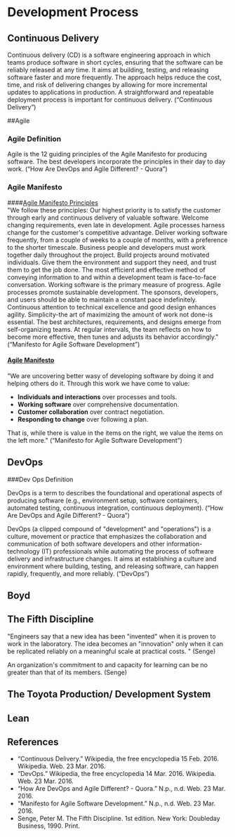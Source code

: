 # Development Process


## Continuous Delivery

Continuous delivery (CD) is a software engineering approach in which teams produce software in short cycles, ensuring that the software can be reliably released at any time. It aims at building, testing, and releasing software faster and more frequently. The approach helps reduce the cost, time, and risk of delivering changes by allowing for more incremental updates to applications in production. A straightforward and repeatable deployment process is important for continuous delivery. (“Continuous Delivery”)

##Agile

### Agile Definition

Agile is the 12 guiding principles of the Agile Manifesto for producing software. The best developers incorporate the principles in their day to day work. (“How Are DevOps and Agile Different? - Quora”)

### Agile Manifesto

####[Agile Manifesto Principles](http://agilemanifesto.org/principles.html)  
"We follow these principles:
Our highest priority is to satisfy the customer through early and continuous delivery of valuable software.
Welcome changing requirements, even late in development. Agile processes harness change for the customer's competitive advantage.
Deliver working software frequently, from a couple of weeks to a couple of months, with a preference to the shorter timescale.
Business people and developers must work together daily throughout the project.
Build projects around motivated individuals. Give them the environment and support they need, and trust them to get the job done.
The most efficient and effective method of conveying information to and within a development team is face-to-face conversation.
Working software is the primary measure of progress.
Agile processes promote sustainable development. The sponsors, developers, and users should be able to maintain a constant pace indefinitely.
Continuous attention to technical excellence and good design enhances agility.
Simplicity-the art of maximizing the amount of work not done-is essential.
The best architectures, requirements, and designs emerge from self-organizing teams.
At regular intervals, the team reflects on how to become more effective, then tunes and adjusts its behavior accordingly." (“Manifesto for Agile Software Development”)

#### [Agile Manifesto](http://agilemanifesto.org/)  
"We are uncovering better wasy of developing software by doing it and helping others do it. Through this work we have come to value:
- **Individuals and interactions** over processes and tools.
- **Working software** over comprehensive documentation.
- **Customer collaboration** over contract negotiation.
- **Responding to change** over following a plan.

That is, while there is value in the items on the right, we value the items on the left more." (“Manifesto for Agile Software Development”)



## DevOps

###Dev Ops Definition

DevOps is a term to describes the foundational and operational aspects of producing software (e.g., environment setup, software containers, automated testing, continuous integration, continuous deployment). (“How Are DevOps and Agile Different? - Quora”)

DevOps (a clipped compound of "development" and "operations") is a culture, movement or practice that emphasizes the collaboration and communication of both software developers and other information-technology (IT) professionals while automating the process of software delivery and infrastructure changes. It aims at establishing a culture and environment where building, testing, and releasing software, can happen rapidly, frequently, and more reliably. (“DevOps”)

## Boyd

## The Fifth Discipline

"Engineers say that a new idea has been "invented" when it is proven to work in the laboratory. The idea becomes an "innovation" only when it can be replicated reliably on a meaningful scale at practical costs. " (Senge)


An organization's commitment to and capacity for learning can be no greater than that of its members. (Senge)

## The Toyota Production/ Development System

## Lean

## References

- “Continuous Delivery.” Wikipedia, the free encyclopedia 15 Feb. 2016. Wikipedia. Web. 23 Mar. 2016.
- “DevOps.” Wikipedia, the free encyclopedia 14 Mar. 2016. Wikipedia. Web. 23 Mar. 2016.
- “How Are DevOps and Agile Different? - Quora.” N.p., n.d. Web. 23 Mar. 2016.
- “Manifesto for Agile Software Development.” N.p., n.d. Web. 23 Mar. 2016.
- Senge, Peter M. The Fifth Discipline. 1st edition. New York: Doubleday Business, 1990. Print.



